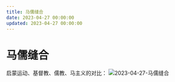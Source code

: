 ```yaml
---
title: 马儒缝合
date: 2023-04-27 00:00:00
updated: 2023-04-27 00:00:00
---
```


# 马儒缝合

启蒙运动、基督教、儒教、马主义的对比：
![2023-04-27-马儒缝合](assets/2023-04-27-马儒缝合.jpeg)

